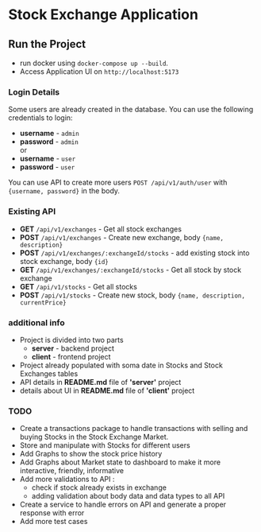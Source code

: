 # Stock Exchange Application

## Run the Project

- run docker using `docker-compose up --build`.
- Access Application UI on `http://localhost:5173`

### Login Details
Some users are already created in the database. You can use the following credentials to login:
- **username** - `admin`
- **password** - `admin`  
or
- **username** - `user`
- **password** - `user`

You can use API to create more users `POST /api/v1/auth/user` with `{username, password}` in the body.

### Existing API
- **GET** `/api/v1/exchanges` - Get all stock exchanges
- **POST** `/api/v1/exchanges` - Create new exchange, body `{name, description}`
- **POST** `/api/v1/exchanges/:exchangeId/stocks` - add existing stock into stock exchange, body `{id}`
- **GET** `/api/v1/exchanges/:exchangeId/stocks` - Get all stock by stock exchange
- **GET** `/api/v1/stocks` - Get all stocks
- **POST** `/api/v1/stocks` - Create new stock, body `{name, description, currentPrice}`

### additional info
- Project is divided into two parts
  - **server** - backend project
  - **client** - frontend project
- Project already populated with soma date in Stocks and Stock Exchanges tables
- API details in **README.md** file of **'server'** project
- details about UI in **README.md** file of **'client'** project

### TODO
* Create a transactions package to handle transactions with selling and buying Stocks in the Stock Exchange Market.
* Store and manipulate with Stocks for different users
* Add Graphs to show the stock price history
* Add Graphs about Market state to dashboard to make it more interactive, friendly, informative
* Add more validations to API :
   * check if stock already exists in exchange
   * adding validation about body data and data types to all API
* Create a service to handle errors on API and generate a proper response with error
* Add more test cases